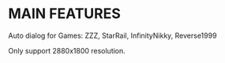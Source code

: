 # MAIN FEATURES

Auto dialog for Games: ZZZ, StarRail, InfinityNikky, Reverse1999

Only support 2880x1800 resolution.
